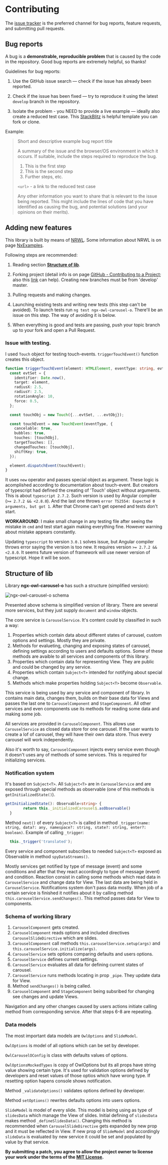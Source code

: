 # Contributing

The [issue tracker](https://github.com/vitalii-andriiovskyi/ngx-owl-carousel-o/issues) is the preferred channel for bug reports, feature requests, and submitting pull requests.

## Bug reports

A bug is a **demonstrable, reproducible problem** that is caused by the code in the repository. Good bug reports are extremely helpful, so thanks!

Guidelines for bug reports:

  1. Use the GitHub issue search — check if the issue has already been reported.

  2. Check if the issue has been fixed — try to reproduce it using the latest `develop` branch in the repository.

  3. Isolate the problem - you NEED to provide a live example — ideally also create a reduced test case. This [StackBlitz](https://stackblitz.com/) is helpful template you can fork or clone.
  
Example:

> Short and descriptive example bug report title
>
> A summary of the issue and the browser/OS environment in which it occurs. If suitable, include the steps required to reproduce the bug.
>
>   1. This is the first step
>   2. This is the second step
>   3. Further steps, etc.
>
> `<url>` - a link to the reduced test case
>
> Any other information you want to share that is relevant to the issue being reported. This might include the lines of code that you have identified as causing the bug, and potential solutions (and your opinions on their merits).

## Adding new features
This library is built by means of [NRWL](https://nrwl.io/nx/guide-getting-started). Some information about NRWL is on page [NxExamples](https://github.com/nrwl/nx-examples/blob/master/README.md).

Following steps are recommended:
1. Reading section [**Structure of lib**](#structure-of-lib).

2. Forking project (detail info is on page [GitHub - Contributing to a Project](https://git-scm.com/book/en/v2/GitHub-Contributing-to-a-Project); also this [link](https://github.com/OwlCarousel2/OwlCarousel2/blob/develop/CONTRIBUTING.md#pull-requests) can help). Creating new branches must be from 'develop' master.

3. Pulling requests and making changes.

4. Launching existing tests and writing new tests (this step can't be avoided). To launch tests run `ng test ngx-owl-carousel-o`. There'll be an issue on this step. The way of avoiding it is below.

5. When everything is good and tests are passing, push your topic branch up to your fork and open a Pull Request.

### Issue with testing. 
I used `Touch` object for testing touch-events. `triggerTouchEvent()` function creates this object. 
```typescript
function triggerTouchEvent(element: HTMLElement, eventType: string, evtObj: any) {
  const evtSet = {
    identifier: Date.now(),
    target: element,
    radiusX: 2.5,
    radiusY: 2.5,
    rotationAngle: 10,
    force: 0.5,
  };

  const touchObj = new Touch({...evtSet, ...evtObj});

  const touchEvent = new TouchEvent(eventType, {
    cancelable: true,
    bubbles: true,
    touches: [touchObj],
    targetTouches: [],
    changedTouches: [touchObj],
    shiftKey: true,
  });

  element.dispatchEvent(touchEvent);
}
```

It uses `new` operator and passes special object as argument. These logic is acomplished according to documentation about touch-event. But creators of typescript had defined the creating of 'Touch' object without arguments. This is about `typescript 2.7.2`. Such version is used by Angular compiler (`>= 2.7.2 && <2.8.0`). And the last one throws `error TS2554: Expected 0 arguments, but got 1`. 
After that Chrome can't get opened and tests don't start. 

**WORKAROUND**: I make small change in any testing file after seeing the mistake in `cmd` and test start again making everything fine. However warning about mistake appears constantly.

Updating `typescript` to version `3.0.1` solves issue, but Angular compiler throws error saying the version is too new. It requires version `>= 2.7.2 && <2.8.0`. It seems future version of framework will use newer version of typescript. Hope it will be soon.

## Structure of lib

Library **ngx-owl-carousel-o** has such a structure (simplified version):

![ngx-owl-carousel-o schema](http://coder.cc.ua/img/owl-carousel-o-schema.png "Schema of ngx-owl-carousel-o")

Presented above schema is simplified version of library. There are several more services, but they just supply `document` and `window` objects. 

The core service is `CarouselService`. It's content could by classified in such a way:
1. Properties which contain data about different states of carousel, custom options and settings. Mostly they are private.
2. Methods for evalueting, changing and exposing states of carousel, defining settings according to users and defaults options. Some of these methods are avaible to all services and components of this library.
3. Properties which contain data for representing View. They are public and could be changed by any service.
4. Properties which contain `Subject<T>` intended for notifying about special change.
5. Methods which make properties holding `Subject<T>` become `Observable`. 

This service is being used by any service and component of library. In contains main data, changes them, builds on their base data for Views and passes the last one to `CarouselComponent` and `StageComponent`. All other services and even components use its methods for reading some data and making some job.  

All services are provided in `CarouselComponent`. This allows use  `CarouselService` as closed data store for one carousel. If the user wants to create a lof of carousel, they will have their own data store. Thus every carousel will work independently. 

Also it's worth to say, `CarouselComponent` injects every service even though it doesn't uses any of methods of some services. This is required for initializing services. 

### Notification system
It's based on `Subject<T>`. All `Subject<T>` are in `CarouselService` and are exposed through special methods as observable (one of this methods is `getInitializedState()`).
```typescript
getInitializedState(): Observable<string> {
		return this._initializedCarousel$.asObservable()
  }
```
Method `next()` of every `Subject<T>` is called in method `_trigger(name: string, data?: any, namespace?: string, state?: string, enter?: boolean)`.
Example of calling `_trigger`:
```typescript
  this._trigger('translated');
```

Every service and component subscribes to needed `Subject<T>` exposed as Observable in method `spyDataStreams()`.

Mostly services get notified by type of message (event) and some conditions and after that they react accordingly to type of message (event) and condition. Reaction consist in calling some methods which read data in `CarouselService` and change data for View. The last data are being held in `CarouselService`. Notifications system don't pass data mostly. 
When job of a certain service is finished it notifies about it by calling method `this.carouselService.sendChanges()`. This method passes data for View to components.

### Schema of working library
1. `CarouselComponent` gets created.
2. `CarouselComponent` reads options and included directives `CarouselSlideDirective` which are slides.
3. `CarouselComponent` call methods `this.carouselService.setup(args)` and `this.carouselService.initialize(args)`.
4. `CarouselService` sets options comparing defaults and users options.
5. `CarouselService` defines current settings.
6. `CarouselService` evaluates all data for defining current states of carousel.
6. `CarouselService` runs methods locating in prop `_pipe`. They update data for View.
7. Method `sendChanges()` is being called.
8. `CarouselComponent` and `StageComponent` being subsribed for changing see changes and update Views.

Navigation and any other changes caused by users actions initiate calling method from corresponding service. After that steps 6-8 are repeating. 

### Data models
The most important data models are `OwlOptions` and `SlideModel`. 

`OwlOptions` is model of all options which can be set by developer. 

`OwlCarouselOConfig` is class with defaults values of options. 

`OwlOptionsMockedTypes` is copy of OwlOptions but its all props have string value showing certain type. It's used for validation options defined by developers and reset values of those optios which have wrong type. If resetting option hapens console shows notification. 

Method `_validateOptions()` validates options defined by developer.

Method `setOptions()` rewrites defaults options into users options.

`SlideModel` is model of every slide. This model is being using as type of `slidesData` which manage the View of slides. Initial defining of `slidesData` makes method `_defineSlidesData()`. Changing this method is recommended when `CarouselSlideDirective` gets expanded by new prop and it must be reflected in View. 
If new prop of `SlideModel` and accordingly `slideData` is evaluated by new service it could be set and populated by value by that service.  


**By submitting a patch, you agree to allow the project owner to license your work under the terms of the [MIT License](LICENSE).**